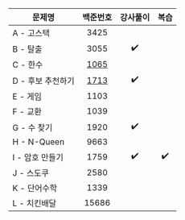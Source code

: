|문제명|백준번호|강사풀이|복습|
|------|:------:|:------:|:------:|
|A - 고스택|3425|||
|B - 탈출|3055|:heavy_check_mark:||
|C - 한수|[1065](https://www.acmicpc.net/problem/1065)||
|D - 후보 추천하기|[1713](https://www.acmicpc.net/problem/1713)|:heavy_check_mark:||
|E - 게임|1103|||
|F - 교환|1039|||
|G - 수 찾기|1920|:heavy_check_mark:||
|H - N-Queen|9663||
|I - 암호 만들기|1759|:heavy_check_mark:|:heavy_check_mark:|
|J - 스도쿠|2580|||
|K - 단어수학|1339|||
|L - 치킨배달|15686|||
